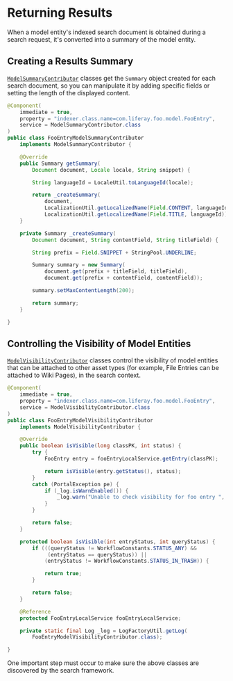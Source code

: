 # Returning Results

When a model entity's indexed search document is obtained during a search
request, it's converted into a summary of the model entity.

## Creating a Results Summary

[`ModelSummaryContributor`](https://github.com/liferay/liferay-portal/blob/7.2.0-ga1/modules/apps/portal-search/portal-search-spi/src/main/java/com/liferay/portal/search/spi/model/result/contributor/ModelSummaryContributor.java) 
classes get the `Summary` object created for each search document, so you can
manipulate it by adding specific fields or setting the length of the displayed
content.

```java
@Component(
	immediate = true,
	property = "indexer.class.name=com.liferay.foo.model.FooEntry",
	service = ModelSummaryContributor.class
)
public class FooEntryModelSummaryContributor
	implements ModelSummaryContributor {

	@Override
	public Summary getSummary(
		Document document, Locale locale, String snippet) {

		String languageId = LocaleUtil.toLanguageId(locale);

		return _createSummary(
			document,
			LocalizationUtil.getLocalizedName(Field.CONTENT, languageId),
			LocalizationUtil.getLocalizedName(Field.TITLE, languageId));
	}

	private Summary _createSummary(
		Document document, String contentField, String titleField) {

		String prefix = Field.SNIPPET + StringPool.UNDERLINE;

		Summary summary = new Summary(
			document.get(prefix + titleField, titleField),
			document.get(prefix + contentField, contentField));

		summary.setMaxContentLength(200);

		return summary;
	}

}
```

## Controlling the Visibility of Model Entities

[`ModelVisibilityContributor`](https://github.com/liferay/liferay-portal/blob/7.1.1-ga2/modules/apps/portal-search/portal-search-spi/src/main/java/com/liferay/portal/search/spi/model/result/contributor/ModelVisibilityContributor.java) 
classes control the visibility of model entities that can be attached to other
asset types (for example, File Entries can be attached to Wiki Pages), in the
search context. 

```java
@Component(
	immediate = true,
	property = "indexer.class.name=com.liferay.foo.model.FooEntry",
	service = ModelVisibilityContributor.class
)
public class FooEntryModelVisibilityContributor
	implements ModelVisibilityContributor {

	@Override
	public boolean isVisible(long classPK, int status) {
		try {
			FooEntry entry = fooEntryLocalService.getEntry(classPK);

			return isVisible(entry.getStatus(), status);
		}
		catch (PortalException pe) {
			if (_log.isWarnEnabled()) {
				_log.warn("Unable to check visibility for foo entry ", pe);
			}
		}

		return false;
	}

	protected boolean isVisible(int entryStatus, int queryStatus) {
		if (((queryStatus != WorkflowConstants.STATUS_ANY) &&
			 (entryStatus == queryStatus)) ||
			(entryStatus != WorkflowConstants.STATUS_IN_TRASH)) {

			return true;
		}

		return false;
	}

	@Reference
	protected FooEntryLocalService fooEntryLocalService;

	private static final Log _log = LogFactoryUtil.getLog(
		FooEntryModelVisibilityContributor.class);

}
```

One important step must occur to make sure the above classes are discovered by
the search framework. 

